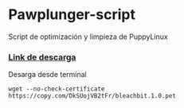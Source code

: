 Pawplunger-script
=================

Script de optimización y limpieza de PuppyLinux

### [Link de descarga](https://copy.com/DkSUojVB2tFr)

Desarga desde terminal 

`wget --no-check-certificate https://copy.com/DkSUojVB2tFr/bleachbit.1.0.pet`

